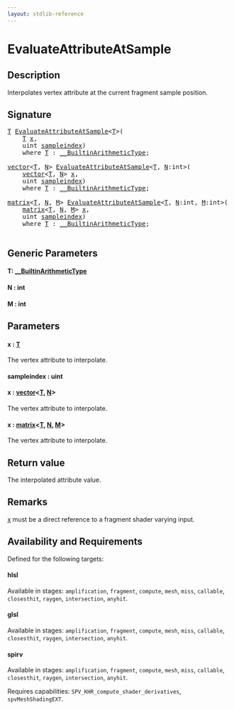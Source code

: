```yaml
---
layout: stdlib-reference
---
```


# EvaluateAttributeAtSample

## Description

Interpolates vertex attribute at the current fragment sample position.



## Signature 

<pre>
<a href="evaluateattributeatsample-08hj#typeparam-T" class="code_type">T</a> <a href="evaluateattributeatsample-08hj">EvaluateAttributeAtSample</a>&lt;<a href="evaluateattributeatsample-08hj#typeparam-T" class="code_type">T</a>&gt;(
    <a href="evaluateattributeatsample-08hj#typeparam-T" class="code_type">T</a> <a href="evaluateattributeatsample-08hj#decl-x" class="code_param">x</a>,
    <span class="code_keyword">uint</span> <a href="evaluateattributeatsample-08hj#decl-sampleindex" class="code_param">sampleindex</a>)
    <span class='code_keyword'>where</span> <a href="evaluateattributeatsample-08hj#typeparam-T" class="code_type">T</a> : <a href="../interfaces/0_builtinarithmetictype-029j/index" class="code_type">__BuiltinArithmeticType</a>;

<a href="../types/vector/index" class="code_type">vector</a>&lt;<a href="evaluateattributeatsample-08hj#typeparam-T" class="code_type">T</a>, <a href="evaluateattributeatsample-08hj#decl-N" class="code_var">N</a>&gt; <a href="evaluateattributeatsample-08hj">EvaluateAttributeAtSample</a>&lt;<a href="evaluateattributeatsample-08hj#typeparam-T" class="code_type">T</a>, <a href="evaluateattributeatsample-08hj#decl-N" class="code_var">N</a>:<span class="code_keyword">int</span>&gt;(
    <a href="../types/vector/index" class="code_type">vector</a>&lt;<a href="evaluateattributeatsample-08hj#typeparam-T" class="code_type">T</a>, <a href="evaluateattributeatsample-08hj#decl-N" class="code_var">N</a>&gt; <a href="evaluateattributeatsample-08hj#decl-x" class="code_param">x</a>,
    <span class="code_keyword">uint</span> <a href="evaluateattributeatsample-08hj#decl-sampleindex" class="code_param">sampleindex</a>)
    <span class='code_keyword'>where</span> <a href="evaluateattributeatsample-08hj#typeparam-T" class="code_type">T</a> : <a href="../interfaces/0_builtinarithmetictype-029j/index" class="code_type">__BuiltinArithmeticType</a>;

<a href="../types/matrix/index" class="code_type">matrix</a>&lt;<a href="evaluateattributeatsample-08hj#typeparam-T" class="code_type">T</a>, <a href="evaluateattributeatsample-08hj#decl-N" class="code_var">N</a>, <a href="evaluateattributeatsample-08hj#decl-M" class="code_var">M</a>&gt; <a href="evaluateattributeatsample-08hj">EvaluateAttributeAtSample</a>&lt;<a href="evaluateattributeatsample-08hj#typeparam-T" class="code_type">T</a>, <a href="evaluateattributeatsample-08hj#decl-N" class="code_var">N</a>:<span class="code_keyword">int</span>, <a href="evaluateattributeatsample-08hj#decl-M" class="code_var">M</a>:<span class="code_keyword">int</span>&gt;(
    <a href="../types/matrix/index" class="code_type">matrix</a>&lt;<a href="evaluateattributeatsample-08hj#typeparam-T" class="code_type">T</a>, <a href="evaluateattributeatsample-08hj#decl-N" class="code_var">N</a>, <a href="evaluateattributeatsample-08hj#decl-M" class="code_var">M</a>&gt; <a href="evaluateattributeatsample-08hj#decl-x" class="code_param">x</a>,
    <span class="code_keyword">uint</span> <a href="evaluateattributeatsample-08hj#decl-sampleindex" class="code_param">sampleindex</a>)
    <span class='code_keyword'>where</span> <a href="evaluateattributeatsample-08hj#typeparam-T" class="code_type">T</a> : <a href="../interfaces/0_builtinarithmetictype-029j/index" class="code_type">__BuiltinArithmeticType</a>;

</pre>

## Generic Parameters

####  <a id="typeparam-T"></a>T: [\_\_BuiltinArithmeticType](../interfaces/0_builtinarithmetictype-029j/index)
####  <a id="decl-N"></a>N  : int
####  <a id="decl-M"></a>M  : int

## Parameters

####  <a id="decl-x"></a>x  : [T](evaluateattributeatsample-08hj#typeparam-T)
The vertex attribute to interpolate.

####  <a id="decl-sampleindex"></a>sampleindex  : uint
####  <a id="decl-x"></a>x  : [vector](../types/vector/index)\<[T](../types/vector/index#typeparam-T), [N](../types/vector/index#decl-N)\>
The vertex attribute to interpolate.

####  <a id="decl-x"></a>x  : [matrix](../types/matrix/index)\<[T](), [N](../types/matrix/index#decl-N), [M](../types/matrix/index#decl-M)\>
The vertex attribute to interpolate.


## Return value
The interpolated attribute value.

## Remarks
<span class='code'><a href="evaluateattributeatsample-08hj#decl-x" class="code_param">x</a></span> must be a direct reference to a fragment shader varying input.


## Availability and Requirements

Defined for the following targets:

#### hlsl
Available in stages: `amplification`, `fragment`, `compute`, `mesh`, `miss`, `callable`, `closesthit`, `raygen`, `intersection`, `anyhit`.

#### glsl
Available in stages: `amplification`, `fragment`, `compute`, `mesh`, `miss`, `callable`, `closesthit`, `raygen`, `intersection`, `anyhit`.

#### spirv
Available in stages: `amplification`, `fragment`, `compute`, `mesh`, `miss`, `callable`, `closesthit`, `raygen`, `intersection`, `anyhit`.

Requires capabilities: `SPV_KHR_compute_shader_derivatives`, `spvMeshShadingEXT`.


